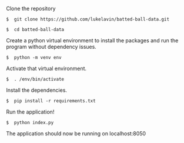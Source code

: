 Clone the repository

`$  git clone https://github.com/lukelavin/batted-ball-data.git`

`$  cd batted-ball-data`

Create a python virtual environment to install the packages and run the program without dependency issues.

`$  python -m venv env`

Activate that virtual environment.

`$  . /env/bin/activate`

Install the dependencies.

`$  pip install -r requirements.txt`

Run the application!

`$  python index.py`

The application should now be running on localhost:8050
